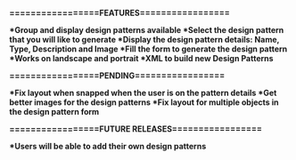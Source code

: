 <b>=================FEATURES=================<b>
<p>
*Group and display design patterns available
*Select the design pattern that you will like to generate
*Display the design pattern details: Name, Type, Description and Image
*Fill the form to generate the design pattern
*Works on landscape and portrait
*XML to build new Design Patterns
</p>

<b>=================PENDING=================</b>
<p>
*Fix layout when snapped when the user is on the pattern details
*Get better images for the design patterns
*Fix layout for multiple objects in the design pattern form
</p>
<b>=================FUTURE RELEASES=================</b>
<p>
*Users will be able to add their own design patterns
</p>